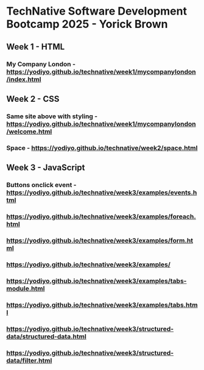 # TechNative Software Development Bootcamp 2025 - Yorick Brown

## Week 1 - HTML

### My Company London - https://yodiyo.github.io/technative/week1/mycompanylondon/index.html

## Week 2 - CSS

### Same site above with styling - https://yodiyo.github.io/technative/week1/mycompanylondon/welcome.html
### Space - https://yodiyo.github.io/technative/week2/space.html

## Week 3 - JavaScript

### Buttons onclick event - https://yodiyo.github.io/technative/week3/examples/events.html
### https://yodiyo.github.io/technative/week3/examples/foreach.html
### https://yodiyo.github.io/technative/week3/examples/form.html
### https://yodiyo.github.io/technative/week3/examples/
### https://yodiyo.github.io/technative/week3/examples/tabs-module.html
### https://yodiyo.github.io/technative/week3/examples/tabs.html

### https://yodiyo.github.io/technative/week3/structured-data/structured-data.html
### https://yodiyo.github.io/technative/week3/structured-data/filter.html
